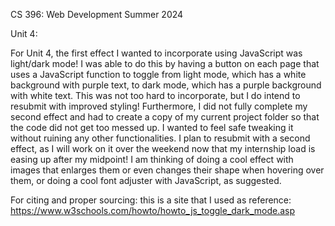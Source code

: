 CS 396: Web Development
Summer 2024

Unit 4:

For Unit 4, the first effect I wanted to incorporate using JavaScript was light/dark mode! I was able to do this by having a button on each page that uses a JavaScript function to toggle from light mode, which has a white background with purple text, to dark mode, which has a purple background with white text. This was not too hard to incorporate, but I do intend to resubmit with improved styling! Furthermore, I did not fully complete my second effect and had to create a copy of my current project folder so that the code did not get too messed up. I wanted to feel safe tweaking it without ruining any other functionalities. I plan to resubmit with a second effect, as I will work on it over the weekend now that my internship load is easing up after my midpoint! I am thinking of doing a cool effect with images that enlarges them or even changes their shape when hovering over them, or doing a cool font adjuster with JavaScript, as suggested.

For citing and proper sourcing: this is a site that I used as reference: https://www.w3schools.com/howto/howto_js_toggle_dark_mode.asp